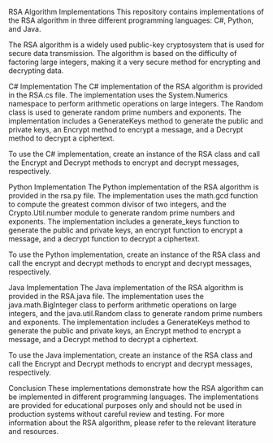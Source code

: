 RSA Algorithm Implementations
This repository contains implementations of the RSA algorithm in three different programming languages: C#, Python, and Java.

The RSA algorithm is a widely used public-key cryptosystem that is used for secure data transmission. The algorithm is based on the difficulty of factoring large integers, making it a very secure method for encrypting and decrypting data.

C# Implementation
The C# implementation of the RSA algorithm is provided in the RSA.cs file. The implementation uses the System.Numerics namespace to perform arithmetic operations on large integers. The Random class is used to generate random prime numbers and exponents. The implementation includes a GenerateKeys method to generate the public and private keys, an Encrypt method to encrypt a message, and a Decrypt method to decrypt a ciphertext.

To use the C# implementation, create an instance of the RSA class and call the Encrypt and Decrypt methods to encrypt and decrypt messages, respectively.

Python Implementation
The Python implementation of the RSA algorithm is provided in the rsa.py file. The implementation uses the math.gcd function to compute the greatest common divisor of two integers, and the Crypto.Util.number module to generate random prime numbers and exponents. The implementation includes a generate_keys function to generate the public and private keys, an encrypt function to encrypt a message, and a decrypt function to decrypt a ciphertext.

To use the Python implementation, create an instance of the RSA class and call the encrypt and decrypt methods to encrypt and decrypt messages, respectively.

Java Implementation
The Java implementation of the RSA algorithm is provided in the RSA.java file. The implementation uses the java.math.BigInteger class to perform arithmetic operations on large integers, and the java.util.Random class to generate random prime numbers and exponents. The implementation includes a GenerateKeys method to generate the public and private keys, an Encrypt method to encrypt a message, and a Decrypt method to decrypt a ciphertext.

To use the Java implementation, create an instance of the RSA class and call the Encrypt and Decrypt methods to encrypt and decrypt messages, respectively.

Conclusion
These implementations demonstrate how the RSA algorithm can be implemented in different programming languages. The implementations are provided for educational purposes only and should not be used in production systems without careful review and testing. For more information about the RSA algorithm, please refer to the relevant literature and resources.
